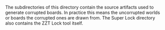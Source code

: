 The subdirectories of this directory contain the source artifacts used to
generate corrupted boards. In practice this means the uncorrupted worlds or
boards the corrupted ones are drawn from. The Super Lock directory also
contains the ZZT Lock tool itself.
